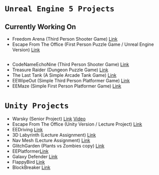
# `Unreal Engine 5 Projects`  
	
## Currently Working On
  - Freedom Arena (Third Person Shooter Game) [Link](https://github.com/egemenengin/Freedom-Arena)
  - Escape From The Office (First Person Puzzle Game / Unreal Engine Version) [Link](https://github.com/egemenengin/EscapeFromTheOffice)
## 
- CodeNameEchoNine (Third Person Shooter Game) [Link](https://github.com/egemenengin/CodeNameEchoNine)
- Treasure Raider (Dungeon Puzzle Game) [Link](https://github.com/egemenengin/TreasureRaider)
- The Last Tank (A Simple Arcade Tank Game) [Link](https://github.com/egemenengin/TheLastTank)
- EEWipeOut (Simple Third Person Platformer Game) [Link](https://github.com/egemenengin/EEWipeOut)
- EEMaze (Simple First Person Platformer Game) [Link](https://github.com/egemenengin/EEMaze)
#   

# `Unity Projects`  
- Warsky (Senior Project) [Link](https://gitlab.com/berkay.ozek/warsky) [Video](https://youtu.be/_GUjJN_wZeA)
- Escape From The Office (Unity Version / Lecture Project) [Link](https://github.com/egemenengin/Escape-from-The-Office)
- EEDriving [Link](https://github.com/egemenengin/EEDriving)
- 3D Labyrinth (Lecture Assignment) [Link](https://github.com/egemenengin/CMPE316_Assignment01_3DLabyrinth_EgemenEngin)
- Nav Mesh (Lecture Assignment) [Link](https://github.com/egemenengin/CMPE316_Assignment02_NavMesh_EgemenEngin)
- GlitchGarden (Plants vs Zombies copy) [Link](https://github.com/egemenengin/GlitchGarden)
- EEPlatformer[Link](https://github.com/egemenengin/EEPlatformer)
- Galaxy Defender [Link](https://github.com/egemenengin/GalaxyDefender)
- FlappyBird [Link](https://github.com/egemenengin/FlappyBird)
- BlockBreaker [Link](https://github.com/egemenengin/BlockBreaker)
#
